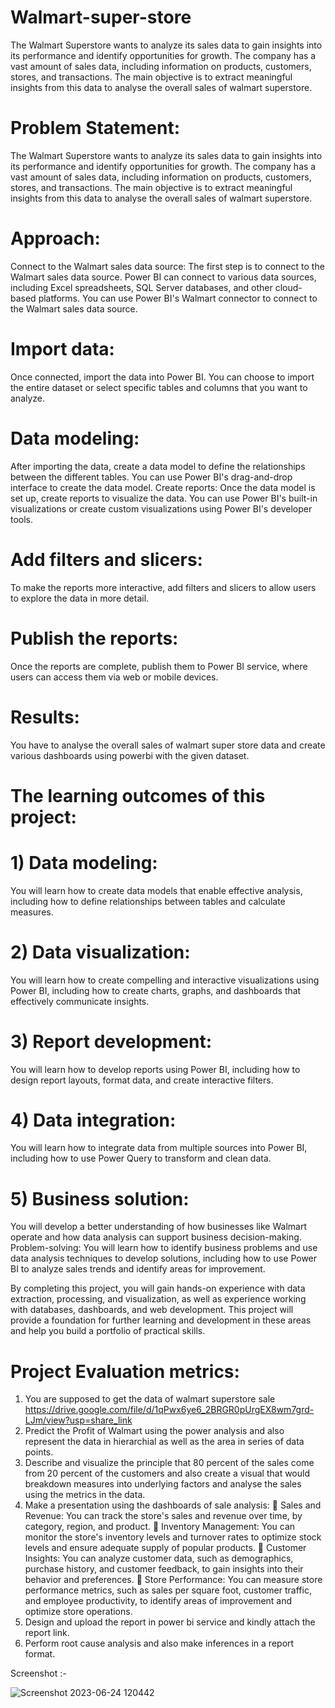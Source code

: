 # Walmart-super-store
The Walmart Superstore wants to analyze its sales data to gain insights into its performance and identify opportunities for growth. The company has a vast amount of sales data, including information on products, customers, stores, and transactions. The main objective is to extract meaningful insights from this data to analyse the overall sales of walmart superstore.


# Problem Statement:
The Walmart Superstore wants to analyze its sales data to gain insights into its performance and identify opportunities for growth. The company has a vast amount of sales data, including information on products, customers, stores, and transactions. The main objective is to extract meaningful insights from this data to analyse the overall sales of walmart superstore.


# Approach:
Connect to the Walmart sales data source: The first step is to connect to the Walmart sales data source. Power BI can connect to various data sources, including Excel spreadsheets, SQL Server databases, and other cloud-based platforms. You can use Power BI's Walmart connector to connect to the Walmart sales data source.
# Import data:
Once connected, import the data into Power BI. You can choose to import the entire dataset or select specific tables and columns that you want to analyze.
# Data modeling:
After importing the data, create a data model to define the relationships between the different tables. You can use Power BI's drag-and-drop interface to create the data model.
Create reports: Once the data model is set up, create reports to visualize the data. You can use Power BI's built-in visualizations or create custom visualizations using Power BI's developer tools.
# Add filters and slicers:
To make the reports more interactive, add filters and slicers to allow users to explore the data in more detail.
# Publish the reports:
Once the reports are complete, publish them to Power BI service, where users can access them via web or mobile devices.

# Results:
You have to analyse the overall sales of walmart super store data and create various dashboards using powerbi with the given dataset.

# The learning outcomes of this project:
# 1) Data modeling:
You will learn how to create data models that enable effective analysis, including how to define relationships between tables and calculate measures.
# 2) Data visualization:
You will learn how to create compelling and interactive visualizations using Power BI, including how to create charts, graphs, and dashboards that effectively communicate insights.
# 3) Report development:
You will learn how to develop reports using Power BI, including how to design report layouts, format data, and create interactive filters.
# 4) Data integration:
You will learn how to integrate data from multiple sources into Power BI, including how to use Power Query to transform and clean data.
# 5) Business solution:
You will develop a better understanding of how businesses like Walmart operate and how data analysis can support business decision-making.
Problem-solving: You will learn how to identify business problems and use data analysis techniques to develop solutions, including how to use Power BI to analyze sales trends and identify areas for improvement.

By completing this project, you will gain hands-on experience with data extraction, processing, and visualization, as well as experience working with databases, dashboards, and web development. This project will provide a foundation for further learning and development in these areas and help you build a portfolio of practical skills.


# Project Evaluation metrics:
1) You are supposed to get the data of walmart superstore sale
https://drive.google.com/file/d/1qPwx6ye6_2BRGR0pUrgEX8wm7grd-LJm/view?usp=share_link
2) Predict the Profit of Walmart using the power analysis and also represent the data in hierarchial as well as the area in series of data points.
3) Describe and visualize the principle that 80 percent of the sales come from 20 percent of the customers and also create a visual that would breakdown measures into underlying factors and analyse the sales using the metrics in the data.
4) Make a presentation using the dashboards of sale analysis:
     Sales and Revenue: You can track the store's sales and revenue over time, by category, region, and product.
     Inventory Management: You can monitor the store's inventory levels and turnover rates to optimize stock levels and ensure adequate supply of popular products.
     Customer Insights: You can analyze customer data, such as demographics, purchase history, and customer feedback, to gain insights into their behavior and preferences.
     Store Performance: You can measure store performance metrics, such as sales per square foot, customer traffic, and employee productivity, to identify areas of improvement and optimize store operations.
5) Design and upload the report in power bi service and kindly attach the report link.
6) Perform root cause analysis and also make inferences in a report format.


Screenshot :-

![Screenshot 2023-06-24 120442](https://github.com/moa4fo/Walmart-super-store/assets/116834500/342e3f62-4fa0-480e-9f11-9b095a333f84)
